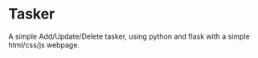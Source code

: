 # Tasker
A simple Add/Update/Delete tasker, using python and flask with a simple html/css/js webpage.
